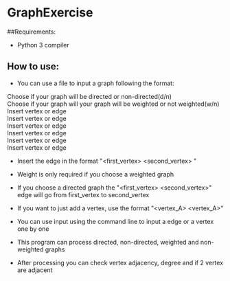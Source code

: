 # GraphExercise

##Requirements:
- Python 3 compiler

## How to use:
- You can use a file to input a graph following the format:
 
 Choose if your graph will be directed or non-directed(d/n)                   
 Choose if your graph will your graph will be weighted or not weighted(w/n)    
 Insert vertex or edge                                                                  
 Insert vertex or edge                                                                                                               
 Insert vertex or edge                                                                                           
 Insert vertex or edge                                                                                           
 Insert vertex or edge                                                                                           
 Insert vertex or edge                                                                                         

- Insert the edge in the format "<first_vertex> <second_vertex> <weight>" 
- Weight is only required if you choose a weighted graph
- If you choose a directed graph the "<first_vertex> <second_vertex>" edge will go from first_vertex to second_vertex
- If you want to just add a vertex, use the format "<vertex_A> <vertex_A>"

 - You can use input using the command line to input a edge or a vertex one by one
 - This program can process directed, non-directed, weighted and non-weighted graphs
 - After processing you can check vertex adjacency, degree and if 2 vertex are adjacent
